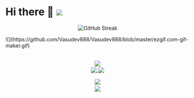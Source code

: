 # Hi there 👋 ![](https://komarev.com/ghpvc/?username=your-github-vasudev888&color=green)

<!-- [![Anurag's GitHub stats](https://github-readme-stats.vercel.app/api?username=vasudev888)](https://github.com/anuraghazra/github-readme-stats) -->
<p align="center"><img src="http://github-readme-streak-stats.herokuapp.com?user=vasudev888&theme=highcontrast" alt="GitHub Streak" /></p>
![](https://github.com/Vasudev888/Vasudev888/blob/master/ezgif.com-gif-maker.gif)

<p align="center">
<br> <a href="https://github.com/vasudev888">
    <img align="center" src="https://img.shields.io/badge/Preferred_Language-English-informational?style=flat&logo=/Images/unity.svg&logoColor=white&color=green" /> </a>
<br> <a href="https://www.jetbrains.com/idea/">
  <img align="center" src="https://img.shields.io/badge/IDE-IntellijIDEA-informational?style=flat&logo=<LOGO_NAME>&logoColor=white&color=critical" /> </a>
 <a href="https://unity.com/">
    <img align="center" src="https://img.shields.io/badge/GameEngine-Unity-informational?style=flat&logo=/Images/unity.svg&logoColor=white&color=lightgrey" /> </a>
</p>
<p align="center">
<a href="https://github.com/vasudev888">
   <img align="center" src="https://github-readme-stats.vercel.app/api/top-langs/?username=vasudev888&execlud=PyGameJam&langs_count=7&layout=compact&hide=ASP.net,ShaderLab,hlsl&theme=material-palenight" /> </a>
 <br>
<a href="https://github.com/vasudev888">
  <img align="center" src="https://github-readme-stats.vercel.app/api?username=vasudev888&hide_title=true&show_icons=true&theme=material-palenight" /> </a>
<br>

<!-- <a href="https://github.com/Vasudev888/TapShift">
  <img align="center" src="https://github-readme-stats.vercel.app/api/pin/?username=vasudev888&repo=TapShift&theme=material-palenight" /> </a>
<a href="https://github.com/Vasudev888/TankRaider">
  <img align="center" src="https://github-readme-stats.vercel.app/api/pin/?username=vasudev888&repo=TankRaider&theme=material-palenight&discreption=" /> </a>
<a href="https://github.com/Vasudev888/CandyCatcher">
  <img align="center" src="https://github-readme-stats.vercel.app/api/pin/?username=vasudev888&repo=CandyCatcher&theme=material-palenight&discreption=" /> </a>
<a href="https://github.com/Vasudev888/TipTap-3D">
  <img align="center" src="https://github-readme-stats.vercel.app/api/pin/?username=vasudev888&repo=TipTap-3D&theme=material-palenight&discreption=" /> </a>
</p>
 -->



<!--
**Vasudev888/Vasudev888** is a ✨ _special_ ✨ repository because its `README.md` (this file) appears on your GitHub profile.

Here are some ideas to get you started:

- 🔭 I’m currently working on ...
- 🌱 I’m currently learning ...
- 👯 I’m looking to collaborate on ...
- 🤔 I’m looking for help with ...
- 💬 Ask me about ...
- 📫 How to reach me: ...
- 😄 Pronouns: ...
- ⚡ Fun fact: ...
-->
